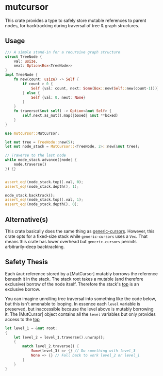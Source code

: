 
# mutcursor

This crate provides a type to safely store mutable references to parent nodes, for backtracking during traversal of tree & graph structures.

## Usage
```rust
/// A simple stand-in for a recursive graph structure
struct TreeNode {
    val: usize,
    next: Option<Box<TreeNode>>
}
impl TreeNode {
    fn new(count: usize) -> Self {
        if count > 0 {
            Self {val: count, next: Some(Box::new(Self::new(count-1)))}
        } else {
            Self {val: 0, next: None}
        }
    }
    fn traverse(&mut self) -> Option<&mut Self> {
        self.next.as_mut().map(|boxed| &mut **boxed)
    }
}

use mutcursor::MutCursor;

let mut tree = TreeNode::new(5);
let mut node_stack = MutCursor::<TreeNode, 2>::new(&mut tree);

// Traverse to the last node
while node_stack.advance(|node| {
    node.traverse()
}) {}


assert_eq!(node_stack.top().val, 0);
assert_eq!(node_stack.depth(), 1);

node_stack.backtrack();
assert_eq!(node_stack.top().val, 1);
assert_eq!(node_stack.depth(), 0);
```

## Alternative(s)

This crate basically does the same thing as [generic-cursors](https://crates.io/crates/generic-cursors). However, this crate opts for a fixed-size stack while `generic-cursors` uses a `Vec`.  That means this crate has lower overhead but `generic-cursors` permits arbitrarily-deep backtracking.

## Safety Thesis

Each `&mut` reference stored by a [MutCursor] mutably borrows the reference beneath it in the stack.  The stack root takes a mutable (and therefore exclusive) borrow of the node itself.  Therefore the stack's [top](MutCursor::top) is an exclusive borrow.

You can imagine unrolling tree traversal into something like the code below, but this isn't amenable to looping.  In essence each `level` variable is preserved, but inaccessible because the level above is mutably borrowing it.  The [MutCursor] object contains all the `level` variables but only provides access to the [top](MutCursor::top)

```rust ignore
let level_1 = &mut root;
{
    let level_2 = level_1.traverse().unwrap();
    {
        match level_2.traverse() {
            Some(level_3) => {} // Do something with level_3
            None => {} // Fall back to work level_2 or level_1
        }
    }
}
```
